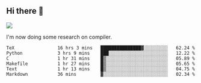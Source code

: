 


<!--
**liusy58/liusy58** is a ✨ _special_ ✨ repository because its `README.md` (this file) appears on your GitHub profile.

Here are some ideas to get you started:

- 🔭 I’m currently working on ...
- 🌱 I’m currently learning ...
- 👯 I’m looking to collaborate on ...
- 🤔 I’m looking for help with ...
- 💬 Ask me about ...
- 📫 How to reach me: ...
- 😄 Pronouns: ...
- ⚡ Fun fact: ...
-->
<!--
![](https://komarev.com/ghpvc/?username=liusy58&color=brightgreen&label=PROFILE+VIEWS)




- 🔭 I’m currently working on my .
- 📫 How to reach me:plz contact me by [email](liusy58@,ail2.sysu.edu.cn) or WeChat(LIUSIYU_58)
- 🏫 I'm an undergraduate in Sun-Yat-sen University majoring in the computer science. Expected to graduate in Spring 2021.
- 👯 I'm now interested in System such as OS, Compiler and Database. 
- 🤔 I’m looking for help with Database System.
-->

## Hi there 👋
![](https://komarev.com/ghpvc/?username=liusy58&color=brightgreen&label=PROFILE+VIEWS)



I'm now doing some research on compiler.



 <!--START_SECTION:waka-->

```text
TeX                16 hrs 3 mins   ███████████████▓░░░░░░░░░   62.24 %
Python             3 hrs 9 mins    ███░░░░░░░░░░░░░░░░░░░░░░   12.22 %
C                  1 hr 31 mins    █▒░░░░░░░░░░░░░░░░░░░░░░░   05.89 %
Makefile           1 hr 27 mins    █▒░░░░░░░░░░░░░░░░░░░░░░░   05.65 %
Text               1 hr 13 mins    █▒░░░░░░░░░░░░░░░░░░░░░░░   04.75 %
Markdown           36 mins         ▓░░░░░░░░░░░░░░░░░░░░░░░░   02.34 %
```

<!--END_SECTION:waka-->
